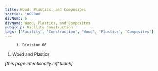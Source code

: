 ```yaml
---
title: Wood, Plastics, and Composites
section: '060000'
divNumb: 6
divName: Wood, Plastics, and Composites
subgroup: Facility Construction
tags: ['Facility', 'Construction', 'Wood', 'Plastics', 'Composites']
---
```


         1. Division 06
   1. Wood and Plastics

*[this page intentionally left blank]*

